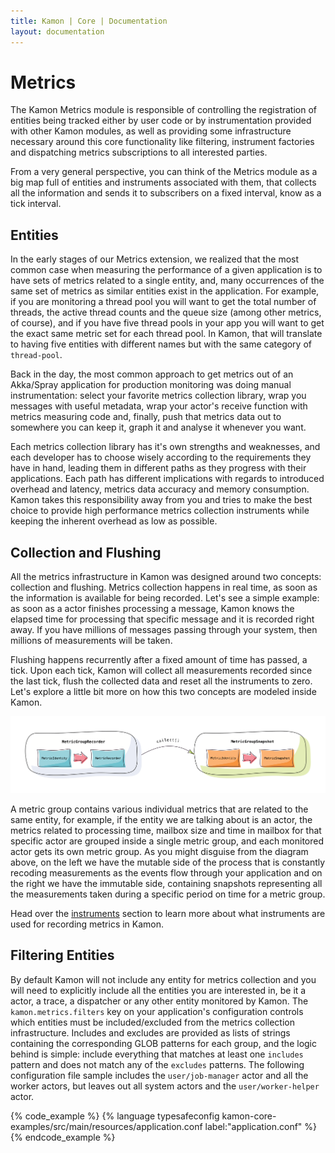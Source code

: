 ```yaml
---
title: Kamon | Core | Documentation
layout: documentation
---
```


Metrics
=======

The Kamon Metrics module is responsible of controlling the registration of entities being tracked either by user code or
by instrumentation provided with other Kamon modules, as well as providing some infrastructure necessary around this
core functionality like filtering, instrument factories and dispatching metrics subscriptions to all interested parties.

From a very general perspective, you can think of the Metrics module as a big map full of entities and instruments
associated with them, that collects all the information and sends it to subscribers on a fixed interval, know as a tick
interval.


Entities
--------

In the early stages of our Metrics extension, we realized that the most common case when measuring the performance of a
given application is to have sets of metrics related to a single entity, and, many occurrences of the same set of
metrics as similar entities exist in the application. For example, if you are monitoring a thread pool you will want to
get the total number of threads, the active thread counts and the queue size (among other metrics, of course), and if
you have five thread pools in your app you will want to get the exact same metric set for each thread pool. In Kamon,
that will translate to having five entities with different names but with the same category of `thread-pool`.








Back in the day, the most common approach to get metrics out of an Akka/Spray application for production monitoring was
doing manual instrumentation: select your favorite metrics collection library, wrap you messages with useful metadata,
wrap your actor's receive function with metrics measuring code and, finally, push that metrics data out to somewhere you
can keep it, graph it and analyse it whenever you want.

Each metrics collection library has it's own strengths and weaknesses, and each developer has to choose wisely according
to the requirements they have in hand, leading them in different paths as they progress with their applications. Each
path has different implications with regards to introduced overhead and latency, metrics data accuracy and memory
consumption. Kamon takes this responsibility away from you and tries to make the best choice to provide high performance
metrics collection instruments while keeping the inherent overhead as low as possible.


Collection and Flushing
-----------------------

All the metrics infrastructure in Kamon was designed around two concepts: collection and flushing. Metrics collection
happens in real time, as soon as the information is available for being recorded. Let's see a simple example: as soon as
a actor finishes processing a message, Kamon knows the elapsed time for processing that specific message and it is
recorded right away. If you have millions of messages passing through your system, then millions of measurements will be
taken.

Flushing happens recurrently after a fixed amount of time has passed, a tick. Upon each tick, Kamon will collect all
measurements recorded since the last tick, flush the collected data and reset all the instruments to zero. Let's explore
a little bit more on how this two concepts are modeled inside Kamon.

<img class="img-responsive" src="/assets/img/diagrams/metric-collection-concepts.png">

A metric group contains various individual metrics that are related to the same entity, for example, if the entity we
are talking about is an actor, the metrics related to processing time, mailbox size and time in mailbox for that
specific actor are grouped inside a single metric group, and each monitored actor gets its own metric group. As you
might disguise from the diagram above, on the left we have the mutable side of the process that is constantly recoding
measurements as the events flow through your application and on the right we have the immutable side, containing
snapshots representing all the measurements taken during a specific period on time for a metric group.

Head over the [instruments] section to learn more about what instruments are used for recording metrics in Kamon.


Filtering Entities
------------------

By default Kamon will not include any entity for metrics collection and you will need to explicitly include all the
entities you are interested in, be it a actor, a trace, a dispatcher or any other entity monitored by Kamon. The
`kamon.metrics.filters` key on your application's configuration controls which entities must be included/excluded from
the metrics collection infrastructure. Includes and excludes are provided as lists of strings containing the
corresponding GLOB patterns for each group, and the logic behind is simple: include everything that matches at least one
`includes` pattern and does not match any of the `excludes` patterns. The following configuration file sample includes
the `user/job-manager` actor and all the worker actors, but leaves out all system actors and the `user/worker-helper`
actor.

{% code_example %}
{%   language typesafeconfig kamon-core-examples/src/main/resources/application.conf label:"application.conf" %}
{% endcode_example %}

[instruments]: /core/metrics/instruments/
